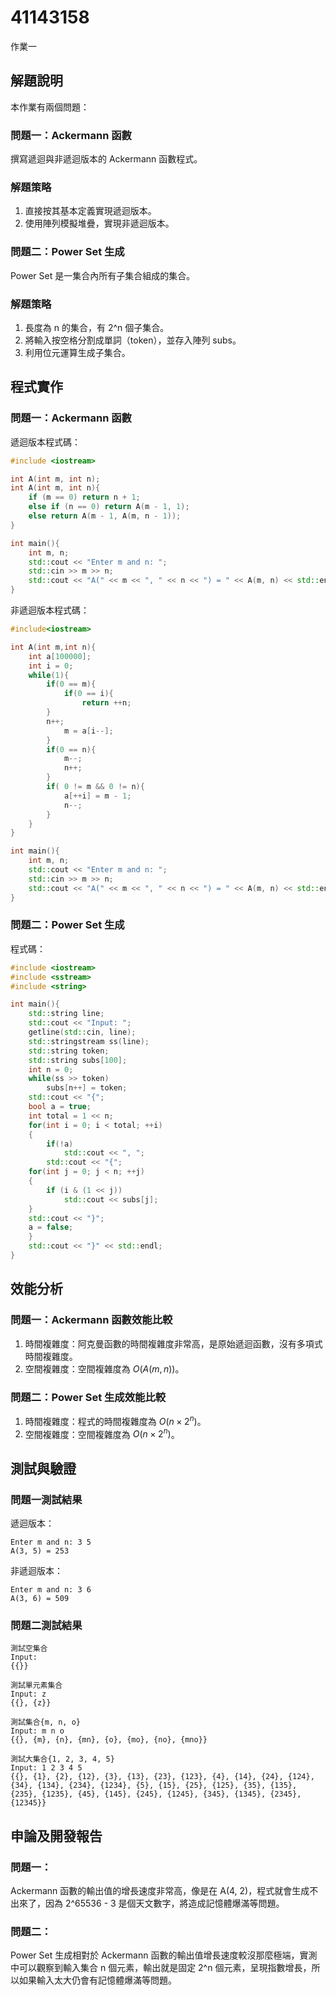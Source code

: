 # 41143158

作業一

## 解題說明

本作業有兩個問題：

### 問題一：Ackermann 函數
撰寫遞迴與非遞迴版本的 Ackermann 函數程式。

### 解題策略
1. 直接按其基本定義實現遞迴版本。
2. 使用陣列模擬堆疊，實現非遞迴版本。

### 問題二：Power Set 生成
Power Set 是一集合內所有子集合組成的集合。

### 解題策略
1. 長度為 n 的集合，有 2^n 個子集合。
2. 將輸入按空格分割成單詞（token），並存入陣列 subs。
3. 利用位元運算生成子集合。

## 程式實作

### 問題一：Ackermann 函數

遞迴版本程式碼：

```cpp
#include <iostream>

int A(int m, int n);
int A(int m, int n){
    if (m == 0) return n + 1;
    else if (n == 0) return A(m - 1, 1);
    else return A(m - 1, A(m, n - 1));
}

int main(){
    int m, n;
    std::cout << "Enter m and n: ";
    std::cin >> m >> n;
    std::cout << "A(" << m << ", " << n << ") = " << A(m, n) << std::endl;
}
```

非遞迴版本程式碼：

```cpp
#include<iostream>

int A(int m,int n){
    int a[100000];
    int i = 0;
    while(1){
        if(0 == m){
            if(0 == i){
                return ++n;
	    }
	    n++;
            m = a[i--];
        }
        if(0 == n){
            m--;
            n++;
        }
        if( 0 != m && 0 != n){
            a[++i] = m - 1;
            n--;
        }
    }
}

int main(){
    int m, n;
    std::cout << "Enter m and n: ";
    std::cin >> m >> n;
    std::cout << "A(" << m << ", " << n << ") = " << A(m, n) << std::endl;
}
```

### 問題二：Power Set 生成

程式碼：

```cpp
#include <iostream>
#include <sstream>
#include <string>

int main(){
    std::string line;
    std::cout << "Input: ";
    getline(std::cin, line);
    std::stringstream ss(line);
    std::string token;
    std::string subs[100];
    int n = 0;
    while(ss >> token) 
        subs[n++] = token;
    std::cout << "{";
    bool a = true;
    int total = 1 << n;
    for(int i = 0; i < total; ++i)
    {
        if(!a) 
            std::cout << ", ";
        std::cout << "{";
    for(int j = 0; j < n; ++j)
    {
        if (i & (1 << j))
            std::cout << subs[j];
    }
    std::cout << "}";
    a = false;
    }
    std::cout << "}" << std::endl;
}
```

## 效能分析

### 問題一：Ackermann 函數效能比較
1. 時間複雜度：阿克曼函數的時間複雜度非常高，是原始遞迴函數，沒有多項式時間複雜度。
2. 空間複雜度：空間複雜度為 $O(A(m, n))$。

### 問題二：Power Set 生成效能比較
1. 時間複雜度：程式的時間複雜度為 $O(n × 2^n)$。
2. 空間複雜度：空間複雜度為 $O(n × 2^n)$。

## 測試與驗證

### 問題一測試結果
遞迴版本：
```
Enter m and n: 3 5
A(3, 5) = 253
```

非遞迴版本：
```
Enter m and n: 3 6
A(3, 6) = 509
```

### 問題二測試結果
```
測試空集合
Input: 
{{}}

測試單元素集合
Input: z
{{}, {z}}

測試集合{m, n, o}
Input: m n o
{{}, {m}, {n}, {mn}, {o}, {mo}, {no}, {mno}}

測試大集合{1, 2, 3, 4, 5}
Input: 1 2 3 4 5
{{}, {1}, {2}, {12}, {3}, {13}, {23}, {123}, {4}, {14}, {24}, {124}, {34}, {134}, {234}, {1234}, {5}, {15}, {25}, {125}, {35}, {135}, {235}, {1235}, {45}, {145}, {245}, {1245}, {345}, {1345}, {2345}, {12345}}
```

## 申論及開發報告

### 問題一：
Ackermann 函數的輸出值的增長速度非常高，像是在 A(4, 2)，程式就會生成不出來了，因為 2^65536 - 3 是個天文數字，將造成記憶體爆滿等問題。

### 問題二：
Power Set 生成相對於 Ackermann 函數的輸出值增長速度較沒那麼極端，實測中可以觀察到輸入集合 n 個元素，輸出就是固定 2^n 個元素，呈現指數增長，所以如果輸入太大仍會有記憶體爆滿等問題。
